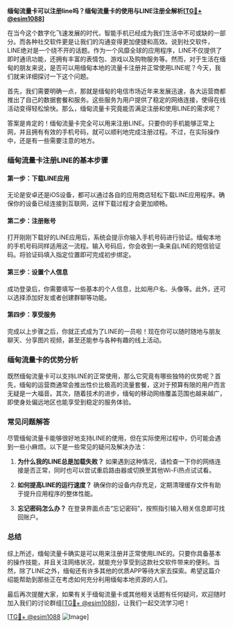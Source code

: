 **缅甸流量卡可以注册line吗？缅甸流量卡的使用与LINE注册全解析[[TG💪+ @esim1088](https://t.me/s/esim1088)]**

在当今这个数字化飞速发展的时代，智能手机已经成为我们生活中不可或缺的一部分。而各种社交软件更是让我们的沟通变得更加便捷和高效。说到社交软件，LINE绝对是一个绕不开的话题。作为一个风靡全球的应用程序，LINE不仅提供了即时通讯功能，还拥有丰富的表情包、游戏以及购物服务等。然而，对于生活在缅甸的朋友来说，是否可以用缅甸本地的流量卡注册并正常使用LINE呢？今天，我们就来详细探讨一下这个问题。

首先，我们需要明确一点，那就是缅甸的电信市场近年来发展迅速，各大运营商都推出了自己的数据套餐和服务。这些服务为用户提供了稳定的网络连接，使得在线活动变得轻松愉快。那么，缅甸流量卡究竟能否满足注册和使用LINE的需求呢？

答案是肯定的！缅甸流量卡完全可以用来注册LINE。只要你的手机能够正常上网，并且拥有有效的手机号码，就可以顺利地完成注册过程。不过，在实际操作中，还是有一些需要注意的地方。

### **缅甸流量卡注册LINE的基本步骤**

#### **第一步：下载LINE应用**
无论是安卓还是iOS设备，都可以通过各自的应用商店轻松下载LINE应用程序。确保你的设备已经连接到互联网，这样下载过程才会更加顺畅。

#### **第二步：注册账号**
打开刚刚下载好的LINE应用后，系统会提示你输入手机号码进行验证。缅甸本地的手机号码同样适用这一流程。输入号码后，你会收到一条来自LINE的短信验证码。将验证码填入指定位置即可完成初步绑定。

#### **第三步：设置个人信息**
成功登录后，你需要填写一些基本的个人信息，比如用户名、头像等。此外，还可以选择添加好友或者创建群聊等功能。

#### **第四步：享受服务**
完成以上步骤之后，你就正式成为了LINE的一员啦！现在你可以随时随地与朋友聊天、分享图片视频，甚至还能参与各种有趣的线上活动。

### **缅甸流量卡的优势分析**

既然缅甸流量卡可以支持LINE的正常使用，那么它究竟有哪些独特的优势呢？首先，缅甸的运营商通常会推出性价比极高的流量套餐，这对于预算有限的用户而言无疑是一大福音。其次，随着技术的进步，缅甸的移动网络覆盖范围也越来越广，即使身处偏远地区也能享受到稳定的服务体验。

### **常见问题解答**

尽管缅甸流量卡能够很好地支持LINE的使用，但在实际使用过程中，仍可能会遇到一些小麻烦。以下是一些常见的疑问及解决办法：

1. **为什么我的LINE总是加载失败？**
   如果遇到这种情况，请检查一下你的网络连接是否正常，同时也可以尝试重启路由器或切换至其他Wi-Fi热点试试看。

2. **如何提高LINE的运行速度？**
   确保你的设备内存充足，定期清理缓存文件有助于提升应用程序的整体性能。

3. **忘记密码怎么办？**
   在登录界面点击“忘记密码”，按照指引输入相关信息即可找回账户。

### **总结**

综上所述，缅甸流量卡确实是可以用来注册并正常使用LINE的。只要你具备基本的操作技能，并且关注网络状况，就能充分享受到这款社交软件带来的便利。当然，除了LINE之外，缅甸还有许多其他的优质APP等待大家去探索。希望这篇介绍能帮助到那些正在考虑如何充分利用缅甸本地资源的人们。

最后再次提醒大家，如果有关于缅甸流量卡或其他相关话题有任何疑问，欢迎随时加入我们的讨论群组[[TG💪+ @esim1088](https://t.me/s/esim1088)]，让我们一起交流学习吧！

[[TG💪+ @esim1088](https://t.me/s/esim1088) ![Image](https://i.postimg.cc/4NQfJmqS/Snipaste-2025-05-13-00-14-12.png)]